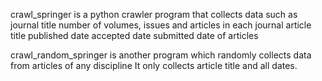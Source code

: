 crawl_springer is a python crawler program that collects data such as
journal title
number of volumes, issues and articles in each journal
article title
published date
accepted date 
submitted date of articles

crawl_random_springer is another program which randomly collects data from articles of any discipline
It only collects article title and all dates.
